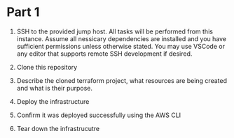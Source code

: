 # Part 1

1. SSH to the provided jump host. All tasks will be performed from this instance. Assume all nessicary dependencies are installed and you have sufficient permissions unless otherwise stated. You may use VSCode or any editor that supports remote SSH development if desired.

2. Clone this repository

3. Describe the cloned terraform project, what resources are being created and what is their purpose.

4. Deploy the infrastructure

5. Confirm it was deployed successfully using the AWS CLI

6. Tear down the infrastrucutre
